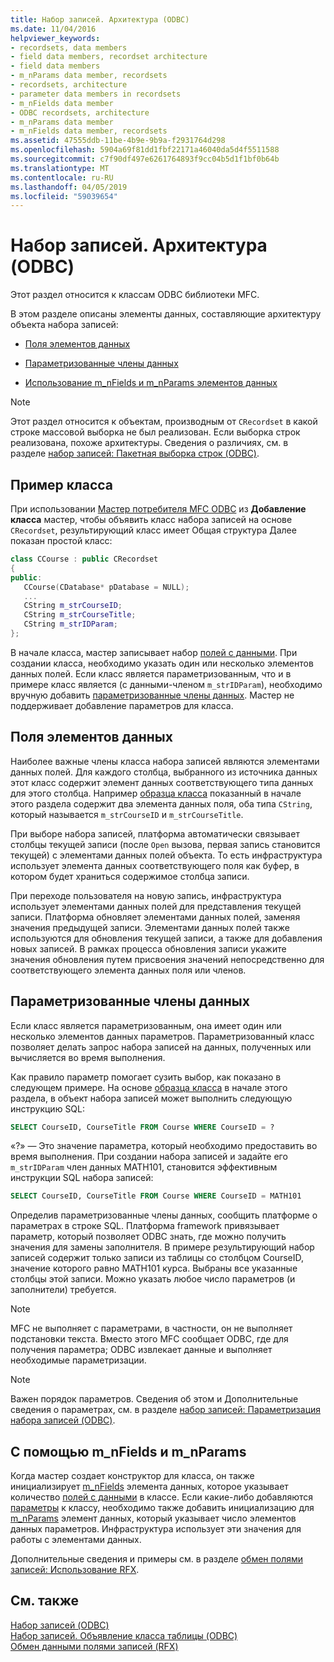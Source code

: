```yaml
---
title: Набор записей. Архитектура (ODBC)
ms.date: 11/04/2016
helpviewer_keywords:
- recordsets, data members
- field data members, recordset architecture
- field data members
- m_nParams data member, recordsets
- recordsets, architecture
- parameter data members in recordsets
- m_nFields data member
- ODBC recordsets, architecture
- m_nParams data member
- m_nFields data member, recordsets
ms.assetid: 47555ddb-11be-4b9e-9b9a-f2931764d298
ms.openlocfilehash: 5904a69f81dd1fbf22171a46040da5d4f5511588
ms.sourcegitcommit: c7f90df497e6261764893f9cc04b5d1f1bf0b64b
ms.translationtype: MT
ms.contentlocale: ru-RU
ms.lasthandoff: 04/05/2019
ms.locfileid: "59039654"
---
```

# <a name="recordset-architecture-odbc"></a>Набор записей. Архитектура (ODBC)

Этот раздел относится к классам ODBC библиотеки MFC.

В этом разделе описаны элементы данных, составляющие архитектуру объекта набора записей:

- [Поля элементов данных](#_core_field_data_members)

- [Параметризованные члены данных](#_core_parameter_data_members)

- [Использование m_nFields и m_nParams элементов данных](#_core_using_m_nfields_and_m_nparams)

> [!NOTE]
>  Этот раздел относится к объектам, производным от `CRecordset` в какой строке массовой выборка не был реализован. Если выборка строк реализована, похоже архитектуры. Сведения о различиях, см. в разделе [набор записей: Пакетная выборка строк (ODBC)](../../data/odbc/recordset-fetching-records-in-bulk-odbc.md).

##  <a name="_core_a_sample_class"></a> Пример класса

При использовании [Мастер потребителя MFC ODBC](../../mfc/reference/adding-an-mfc-odbc-consumer.md) из **Добавление класса** мастер, чтобы объявить класс набора записей на основе `CRecordset`, результирующий класс имеет Общая структура Далее показан простой класс:

```cpp
class CCourse : public CRecordset
{
public:
   CCourse(CDatabase* pDatabase = NULL);
   ...
   CString m_strCourseID;
   CString m_strCourseTitle;
   CString m_strIDParam;
};
```

В начале класса, мастер записывает набор [полей с данными](#_core_field_data_members). При создании класса, необходимо указать один или несколько элементов данных полей. Если класс является параметризованным, что и в примере класс является (с данными-членом `m_strIDParam`), необходимо вручную добавить [параметризованные члены данных](#_core_parameter_data_members). Мастер не поддерживает добавление параметров для класса.

##  <a name="_core_field_data_members"></a> Поля элементов данных

Наиболее важные члены класса набора записей являются элементами данных полей. Для каждого столбца, выбранного из источника данных этот класс содержит элемент данных соответствующего типа данных для этого столбца. Например [образца класса](#_core_a_sample_class) показанный в начале этого раздела содержит два элемента данных поля, оба типа `CString`, который называется `m_strCourseID` и `m_strCourseTitle`.

При выборе набора записей, платформа автоматически связывает столбцы текущей записи (после `Open` вызова, первая запись становится текущей) с элементами данных полей объекта. То есть инфраструктура использует элемента данных соответствующего поля как буфер, в котором будет храниться содержимое столбца записи.

При переходе пользователя на новую запись, инфраструктура использует элементами данных полей для представления текущей записи. Платформа обновляет элементами данных полей, заменяя значения предыдущей записи. Элементами данных полей также используются для обновления текущей записи, а также для добавления новых записей. В рамках процесса обновления записи укажите значения обновления путем присвоения значений непосредственно для соответствующего элемента данных поля или членов.

##  <a name="_core_parameter_data_members"></a> Параметризованные члены данных

Если класс является параметризованным, она имеет один или несколько элементов данных параметров. Параметризованный класс позволяет делать запрос набора записей на данных, полученных или вычисляется во время выполнения.

Как правило параметр помогает сузить выбор, как показано в следующем примере. На основе [образца класса](#_core_a_sample_class) в начале этого раздела, в объект набора записей может выполнить следующую инструкцию SQL:

```sql
SELECT CourseID, CourseTitle FROM Course WHERE CourseID = ?
```

«?» — Это значение параметра, который необходимо предоставить во время выполнения. При создании набора записей и задайте его `m_strIDParam` член данных MATH101, становится эффективным инструкции SQL набора записей:

```sql
SELECT CourseID, CourseTitle FROM Course WHERE CourseID = MATH101
```

Определив параметризованные члены данных, сообщить платформе о параметрах в строке SQL. Платформа framework привязывает параметр, который позволяет ODBC знать, где можно получить значения для замены заполнителя. В примере результирующий набор записей содержит только записи из таблицы со столбцом CourseID, значение которого равно MATH101 курса. Выбраны все указанные столбцы этой записи. Можно указать любое число параметров (и заполнители) требуется.

> [!NOTE]
>  MFC не выполняет с параметрами, в частности, он не выполняет подстановки текста. Вместо этого MFC сообщает ODBC, где для получения параметра; ODBC извлекает данные и выполняет необходимые параметризации.

> [!NOTE]
>  Важен порядок параметров. Сведения об этом и Дополнительные сведения о параметрах, см. в разделе [набор записей: Параметризация набора записей (ODBC)](../../data/odbc/recordset-parameterizing-a-recordset-odbc.md).

##  <a name="_core_using_m_nfields_and_m_nparams"></a> С помощью m_nFields и m_nParams

Когда мастер создает конструктор для класса, он также инициализирует [m_nFields](../../mfc/reference/crecordset-class.md#m_nfields) элемента данных, которое указывает количество [полей с данными](#_core_field_data_members) в классе. Если какие-либо добавляются [параметры](#_core_parameter_data_members) к классу, необходимо также добавить инициализацию для [m_nParams](../../mfc/reference/crecordset-class.md#m_nparams) элемент данных, который указывает число элементов данных параметров. Инфраструктура использует эти значения для работы с элементами данных.

Дополнительные сведения и примеры см. в разделе [обмен полями записей: Использование RFX](../../data/odbc/record-field-exchange-using-rfx.md).

## <a name="see-also"></a>См. также

[Набор записей (ODBC)](../../data/odbc/recordset-odbc.md)<br/>
[Набор записей. Объявление класса таблицы (ODBC)](../../data/odbc/recordset-declaring-a-class-for-a-table-odbc.md)<br/>
[Обмен данными полями записей (RFX)](../../data/odbc/record-field-exchange-rfx.md)